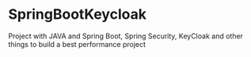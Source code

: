 # SpringBootKeycloak
Project with JAVA and Spring Boot, Spring Security, KeyCloak and other things to build a best performance project
